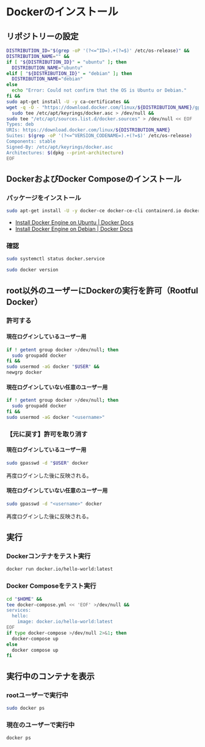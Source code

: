 # Dockerのインストール
## リポジトリーの設定
```bash
DISTRIBUTION_ID="$(grep -oP '(?<=^ID=).+(?=$)' /etc/os-release)" &&
DISTRIBUTION_NAME="" &&
if [ "${DISTRIBUTION_ID}" = "ubuntu" ]; then
  DISTRIBUTION_NAME="ubuntu"
elif [ "${DISTRIBUTION_ID}" = "debian" ]; then
  DISTRIBUTION_NAME="debian"
else
  echo "Error: Could not confirm that the OS is Ubuntu or Debian."
fi &&
sudo apt-get install -U -y ca-certificates &&
wget -q -O - "https://download.docker.com/linux/${DISTRIBUTION_NAME}/gpg" | \
  sudo tee /etc/apt/keyrings/docker.asc > /dev/null &&
sudo tee "/etc/apt/sources.list.d/docker.sources" > /dev/null << EOF
Types: deb
URIs: https://download.docker.com/linux/${DISTRIBUTION_NAME}
Suites: $(grep -oP '(?<=^VERSION_CODENAME=).+(?=$)' /etc/os-release)
Components: stable
Signed-By: /etc/apt/keyrings/docker.asc
Architectures: $(dpkg --print-architecture)
EOF
```

## DockerおよびDocker Composeのインストール
### パッケージをインストール
```bash
sudo apt-get install -U -y docker-ce docker-ce-cli containerd.io docker-buildx-plugin docker-compose-plugin
```
- [Install Docker Engine on Ubuntu | Docker Docs](https://docs.docker.com/engine/install/ubuntu/)
- [Install Docker Engine on Debian | Docker Docs](https://docs.docker.com/engine/install/debian/)

### 確認
```bash
sudo systemctl status docker.service

sudo docker version
```

## root以外のユーザーにDockerの実行を許可（Rootful Docker）
### 許可する
#### 現在ログインしているユーザー用
```bash
if ! getent group docker >/dev/null; then
  sudo groupadd docker
fi &&
sudo usermod -aG docker "$USER" &&
newgrp docker
```

#### 現在ログインしていない任意のユーザー用
```bash
if ! getent group docker >/dev/null; then
  sudo groupadd docker
fi &&
sudo usermod -aG docker "<username>"
```

### 【元に戻す】許可を取り消す
#### 現在ログインしているユーザー用
```bash
sudo gpasswd -d "$USER" docker
```
再度ログインした後に反映される。

#### 現在ログインしていない任意のユーザー用
```bash
sudo gpasswd -d "<username>" docker
```
再度ログインした後に反映される。

## 実行
### Dockerコンテナをテスト実行
```bash
docker run docker.io/hello-world:latest
```

### Docker Composeをテスト実行
```bash
cd "$HOME" &&
tee docker-compose.yml << 'EOF' >/dev/null &&
services:
  hello:
    image: docker.io/hello-world:latest
EOF
if type docker-compose >/dev/null 2>&1; then
  docker-compose up
else
  docker compose up
fi
```

## 実行中のコンテナを表示
### rootユーザーで実行中
```bash
sudo docker ps
```

### 現在のユーザーで実行中
```bash
docker ps
```
